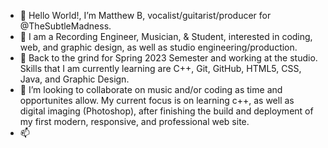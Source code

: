 - 👋 Hello World!, I’m Matthew B, vocalist/guitarist/producer for @TheSubtleMadness.
- 👀 I am a Recording Engineer, Musician, & Student, interested in coding, web, and graphic design, as well as studio engineering/production.  
- 🌱 Back to the grind for Spring 2023 Semester and working at the studio.  Skills that I am currently learning are C++, Git, GitHub, HTML5, CSS, Java, and Graphic Design.
- 💞️ I’m looking to collaborate on music and/or coding as time and opportunites allow.  My current focus is on learning c++, as well as digital imaging (Photoshop), after finishing the build and deployment of my first modern, responsive, and professional web site.
- 📫 

<!---
TheSubtleMadness/TheSubtleMadness is a ✨ special ✨ repository because its `README.md` (this file) appears on your GitHub profile.
You can click the Preview link to take a look at your changes.
--->
